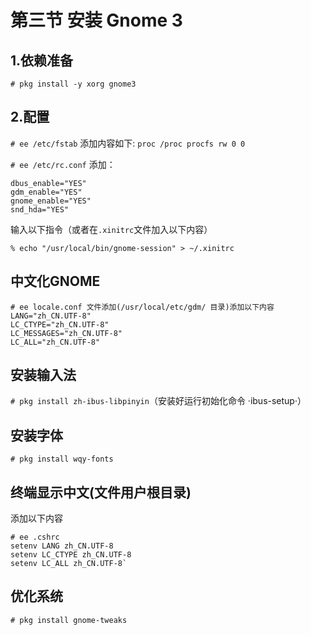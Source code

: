 # 第三节 安装 Gnome 3

## 1.依赖准备

`# pkg install -y xorg gnome3`

## 2.配置

`# ee /etc/fstab` 添加内容如下: `proc /proc procfs rw 0 0`

`# ee /etc/rc.conf` 添加：

```
dbus_enable="YES"
gdm_enable="YES"
gnome_enable="YES"
snd_hda="YES"
```

输入以下指令（或者在`.xinitrc`文件加入以下内容）

`% echo "/usr/local/bin/gnome-session" > ~/.xinitrc`

## 中文化GNOME

```
# ee locale.conf 文件添加(/usr/local/etc/gdm/ 目录)添加以下内容
LANG="zh_CN.UTF-8"
LC_CTYPE="zh_CN.UTF-8"
LC_MESSAGES="zh_CN.UTF-8"
LC_ALL="zh_CN.UTF-8"
```

## 安装输入法

`# pkg install zh-ibus-libpinyin`（安装好运行初始化命令 ·ibus-setup·）

## 安装字体

`# pkg install wqy-fonts`

## 终端显示中文(文件用户根目录)

添加以下内容

```
# ee .cshrc
setenv LANG zh_CN.UTF-8
setenv LC_CTYPE zh_CN.UTF-8
setenv LC_ALL zh_CN.UTF-8`
```

## 优化系统

`# pkg install gnome-tweaks`
